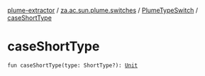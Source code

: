 [plume-extractor](../../index.md) / [za.ac.sun.plume.switches](../index.md) / [PlumeTypeSwitch](index.md) / [caseShortType](./case-short-type.md)

# caseShortType

`fun caseShortType(type: ShortType?): `[`Unit`](https://kotlinlang.org/api/latest/jvm/stdlib/kotlin/-unit/index.html)